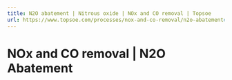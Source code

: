 ```yaml
---
title: N2O abatement | Nitrous oxide | NOx and CO removal | Topsoe
url: https://www.topsoe.com/processes/nox-and-co-removal/n2o-abatement#main-content
---
```


# NOx and CO removal | N2O Abatement